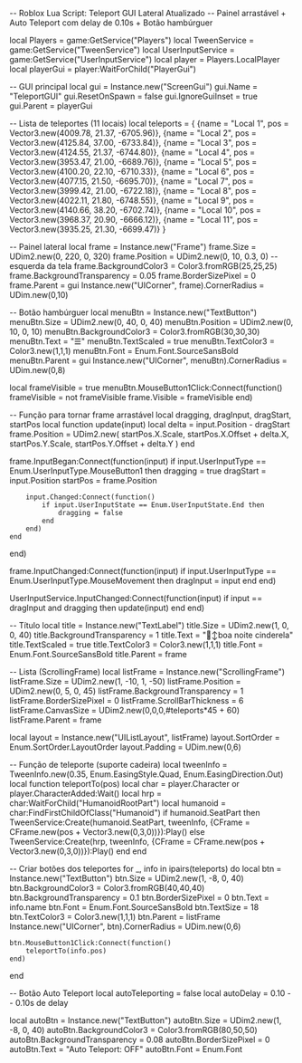 -- Roblox Lua Script: Teleport GUI Lateral Atualizado
-- Painel arrastável + Auto Teleport com delay de 0.10s + Botão hambúrguer

local Players = game:GetService("Players")
local TweenService = game:GetService("TweenService")
local UserInputService = game:GetService("UserInputService")
local player = Players.LocalPlayer
local playerGui = player:WaitForChild("PlayerGui")

-- GUI principal
local gui = Instance.new("ScreenGui")
gui.Name = "TeleportGUI"
gui.ResetOnSpawn = false
gui.IgnoreGuiInset = true
gui.Parent = playerGui

-- Lista de teleportes (11 locais)
local teleports = {
    {name = "Local 1", pos = Vector3.new(4009.78, 21.37, -6705.96)},
    {name = "Local 2", pos = Vector3.new(4125.84, 37.00, -6733.84)},
    {name = "Local 3", pos = Vector3.new(4124.55, 21.37, -6744.80)},
    {name = "Local 4", pos = Vector3.new(3953.47, 21.00, -6689.76)},
    {name = "Local 5", pos = Vector3.new(4100.20, 22.10, -6710.33)},
    {name = "Local 6", pos = Vector3.new(4077.15, 21.50, -6695.70)},
    {name = "Local 7", pos = Vector3.new(3999.42, 21.00, -6722.18)},
    {name = "Local 8", pos = Vector3.new(4022.11, 21.80, -6748.55)},
    {name = "Local 9", pos = Vector3.new(4140.66, 38.20, -6702.74)},
    {name = "Local 10", pos = Vector3.new(3968.37, 20.90, -6666.12)},
    {name = "Local 11", pos = Vector3.new(3935.25, 21.30, -6699.47)}
}

-- Painel lateral
local frame = Instance.new("Frame")
frame.Size = UDim2.new(0, 220, 0, 320)
frame.Position = UDim2.new(0, 10, 0.3, 0) -- esquerda da tela
frame.BackgroundColor3 = Color3.fromRGB(25,25,25)
frame.BackgroundTransparency = 0.05
frame.BorderSizePixel = 0
frame.Parent = gui
Instance.new("UICorner", frame).CornerRadius = UDim.new(0,10)

-- Botão hambúrguer
local menuBtn = Instance.new("TextButton")
menuBtn.Size = UDim2.new(0, 40, 0, 40)
menuBtn.Position = UDim2.new(0, 10, 0, 10)
menuBtn.BackgroundColor3 = Color3.fromRGB(30,30,30)
menuBtn.Text = "☰"
menuBtn.TextScaled = true
menuBtn.TextColor3 = Color3.new(1,1,1)
menuBtn.Font = Enum.Font.SourceSansBold
menuBtn.Parent = gui
Instance.new("UICorner", menuBtn).CornerRadius = UDim.new(0,8)

local frameVisible = true
menuBtn.MouseButton1Click:Connect(function()
    frameVisible = not frameVisible
    frame.Visible = frameVisible
end)

-- Função para tornar frame arrastável
local dragging, dragInput, dragStart, startPos
local function update(input)
    local delta = input.Position - dragStart
    frame.Position = UDim2.new(
        startPos.X.Scale, startPos.X.Offset + delta.X,
        startPos.Y.Scale, startPos.Y.Offset + delta.Y
    )
end

frame.InputBegan:Connect(function(input)
    if input.UserInputType == Enum.UserInputType.MouseButton1 then
        dragging = true
        dragStart = input.Position
        startPos = frame.Position

        input.Changed:Connect(function()
            if input.UserInputState == Enum.UserInputState.End then
                dragging = false
            end
        end)
    end
end)

frame.InputChanged:Connect(function(input)
    if input.UserInputType == Enum.UserInputType.MouseMovement then
        dragInput = input
    end
end)

UserInputService.InputChanged:Connect(function(input)
    if input == dragInput and dragging then
        update(input)
    end
end)

-- Título
local title = Instance.new("TextLabel")
title.Size = UDim2.new(1, 0, 0, 40)
title.BackgroundTransparency = 1
title.Text = "🙂‍↕️boa noite cinderela"
title.TextScaled = true
title.TextColor3 = Color3.new(1,1,1)
title.Font = Enum.Font.SourceSansBold
title.Parent = frame

-- Lista (ScrollingFrame)
local listFrame = Instance.new("ScrollingFrame")
listFrame.Size = UDim2.new(1, -10, 1, -50)
listFrame.Position = UDim2.new(0, 5, 0, 45)
listFrame.BackgroundTransparency = 1
listFrame.BorderSizePixel = 0
listFrame.ScrollBarThickness = 6
listFrame.CanvasSize = UDim2.new(0,0,0,#teleports*45 + 60)
listFrame.Parent = frame

local layout = Instance.new("UIListLayout", listFrame)
layout.SortOrder = Enum.SortOrder.LayoutOrder
layout.Padding = UDim.new(0,6)

-- Função de teleporte (suporte cadeira)
local tweenInfo = TweenInfo.new(0.35, Enum.EasingStyle.Quad, Enum.EasingDirection.Out)
local function teleportTo(pos)
    local char = player.Character or player.CharacterAdded:Wait()
    local hrp = char:WaitForChild("HumanoidRootPart")
    local humanoid = char:FindFirstChildOfClass("Humanoid")
    if humanoid.SeatPart then
        TweenService:Create(humanoid.SeatPart, tweenInfo, {CFrame = CFrame.new(pos + Vector3.new(0,3,0))}):Play()
    else
        TweenService:Create(hrp, tweenInfo, {CFrame = CFrame.new(pos + Vector3.new(0,3,0))}):Play()
    end
end

-- Criar botões dos teleportes
for _, info in ipairs(teleports) do
    local btn = Instance.new("TextButton")
    btn.Size = UDim2.new(1, -8, 0, 40)
    btn.BackgroundColor3 = Color3.fromRGB(40,40,40)
    btn.BackgroundTransparency = 0.1
    btn.BorderSizePixel = 0
    btn.Text = info.name
    btn.Font = Enum.Font.SourceSansBold
    btn.TextSize = 18
    btn.TextColor3 = Color3.new(1,1,1)
    btn.Parent = listFrame
    Instance.new("UICorner", btn).CornerRadius = UDim.new(0,6)

    btn.MouseButton1Click:Connect(function()
        teleportTo(info.pos)
    end)
end

-- Botão Auto Teleport
local autoTeleporting = false
local autoDelay = 0.10 -- 0.10s de delay

local autoBtn = Instance.new("TextButton")
autoBtn.Size = UDim2.new(1, -8, 0, 40)
autoBtn.BackgroundColor3 = Color3.fromRGB(80,50,50)
autoBtn.BackgroundTransparency = 0.08
autoBtn.BorderSizePixel = 0
autoBtn.Text = "Auto Teleport: OFF"
autoBtn.Font = Enum.Font
